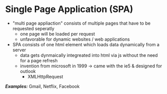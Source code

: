 # Single Page Application (SPA)

- "multi page appliaction" consists of multiple pages that have to be requested seperatly
	- one page will be loaded per request
	- unfavorable for dynamic websites / web applications
- SPA consists of one html element which loads data dynamically from a server
	- data gets dynmaically integreated into html via js without the need for a page refresh
	- invention from microsoft in 1999 -> came with the ie5 & designed for outlook
		- XMLHttpRequest

***Examples:*** Gmail, Netflix, Facebook